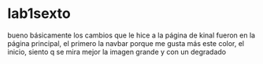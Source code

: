 # lab1sexto

bueno básicamente los cambios que le hice a la página de kinal fueron en la página principal, el primero la navbar porque me gusta más este color, el inicio, siento q se mira mejor la imagen grande y con un degradado